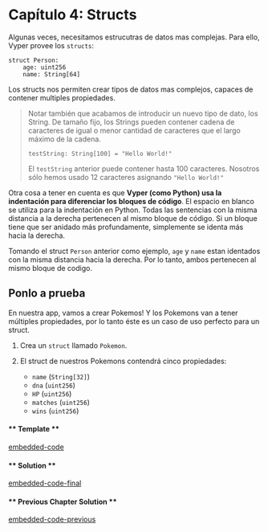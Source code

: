<!-- Add translation for the following page: https://vyper.fun/#/1/structs
Do NOT change the code below. The below code runs the code editor -->

# Capítulo 4: Structs

Algunas veces, necesitamos estrucutras de datos mas complejas. Para ello, Vyper provee los `structs`:

```vyper
struct Person:
    age: uint256
    name: String[64]
```

Los structs nos permiten crear tipos de datos mas complejos, capaces de contener multiples propiedades.

> Notar también que acabamos de introducir un nuevo tipo de dato, los String. De tamaño fijo, los Strings pueden contener cadena de caracteres de igual o menor cantidad de caracteres que el largo máximo de la cadena.
>
> ```vyper
> testString: String[100] = "Hello World!"
> ```
>
> El `testString` anterior puede contener hasta 100 caracteres. Nosotros sólo hemos usado 12 caracteres asignando `"Hello World!"`

Otra cosa a tener en cuenta es que **Vyper (como Python) usa la indentación para diferenciar los bloques de código**. El espacio en blanco se utiliza para la indentación en Python. Todas las sentencias con la misma distancia a la derecha pertenecen al mismo bloque de código. Si un bloque tiene que ser anidado más profundamente, simplemente se identa más hacia la derecha.

Tomando el struct `Person` anterior como ejemplo, `age` y `name` estan identados con la misma distancia hacia la derecha. Por lo tanto, ambos pertenecen al mismo bloque de codigo.

## Ponlo a prueba

En nuestra app, vamos a crear Pokemos! Y los Pokemons van a tener múltiples propiedades, por lo tanto éste es un caso de uso perfecto para un struct.

1. Crea un `struct` llamado `Pokemon`.

2. El struct de nuestros Pokemons contendrá cinco propiedades:
   - `name` (`String[32]`)
   - `dna` (`uint256`)
   - `HP` (`uint256`)
   - `matches` (`uint256`)
   - `wins` (`uint256`)

#### ** Template **

[embedded-code](../../assets/1/1.4-template-code.vy ':include :type=code embed-template')

#### ** Solution **

[embedded-code-final](../../assets/1/1.4-finished-code.vy ':include :type=code embed-final')

#### ** Previous Chapter Solution **

[embedded-code-previous](../../assets/1/1.3-finished-code.vy ':include :type=code embed-previous')

<!-- tabs:end -->
